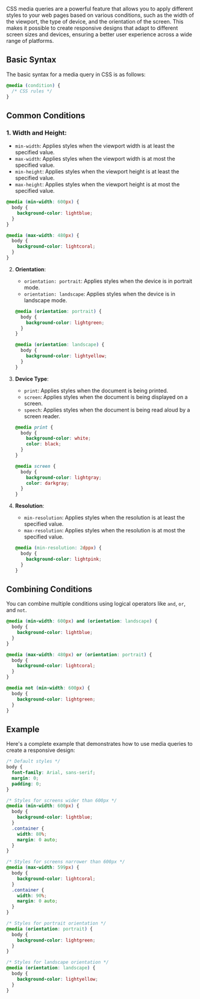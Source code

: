 CSS media queries are a powerful feature that allows you to apply different styles to your web pages based on various conditions, such as the width of the viewport, the type of device, and the orientation of the screen. This makes it possible to create responsive designs that adapt to different screen sizes and devices, ensuring a better user experience across a wide range of platforms.

## Basic Syntax

The basic syntax for a media query in CSS is as follows:

```css
@media (condition) {
  /* CSS rules */
}
```

## Common Conditions

### 1. Width and Height:
   - `min-width`: Applies styles when the viewport width is at least the specified value.
   - `max-width`: Applies styles when the viewport width is at most the specified value.
   - `min-height`: Applies styles when the viewport height is at least the specified value.
   - `max-height`: Applies styles when the viewport height is at most the specified value.

   ```css
   @media (min-width: 600px) {
     body {
       background-color: lightblue;
     }
   }

   @media (max-width: 480px) {
     body {
       background-color: lightcoral;
     }
   }
   ```

2. **Orientation**:
   - `orientation: portrait`: Applies styles when the device is in portrait mode.
   - `orientation: landscape`: Applies styles when the device is in landscape mode.

   ```css
   @media (orientation: portrait) {
     body {
       background-color: lightgreen;
     }
   }

   @media (orientation: landscape) {
     body {
       background-color: lightyellow;
     }
   }
   ```

3. **Device Type**:
   - `print`: Applies styles when the document is being printed.
   - `screen`: Applies styles when the document is being displayed on a screen.
   - `speech`: Applies styles when the document is being read aloud by a screen reader.

   ```css
   @media print {
     body {
       background-color: white;
       color: black;
     }
   }

   @media screen {
     body {
       background-color: lightgray;
       color: darkgray;
     }
   }
   ```

4. **Resolution**:
   - `min-resolution`: Applies styles when the resolution is at least the specified value.
   - `max-resolution`: Applies styles when the resolution is at most the specified value.

   ```css
   @media (min-resolution: 2dppx) {
     body {
       background-color: lightpink;
     }
   }
   ```

## Combining Conditions

You can combine multiple conditions using logical operators like `and`, `or`, and `not`.

```css
@media (min-width: 600px) and (orientation: landscape) {
  body {
    background-color: lightblue;
  }
}

@media (max-width: 480px) or (orientation: portrait) {
  body {
    background-color: lightcoral;
  }
}

@media not (min-width: 600px) {
  body {
    background-color: lightgreen;
  }
}
```

## Example

Here's a complete example that demonstrates how to use media queries to create a responsive design:

```css
/* Default styles */
body {
  font-family: Arial, sans-serif;
  margin: 0;
  padding: 0;
}

/* Styles for screens wider than 600px */
@media (min-width: 600px) {
  body {
    background-color: lightblue;
  }
  .container {
    width: 80%;
    margin: 0 auto;
  }
}

/* Styles for screens narrower than 600px */
@media (max-width: 599px) {
  body {
    background-color: lightcoral;
  }
  .container {
    width: 90%;
    margin: 0 auto;
  }
}

/* Styles for portrait orientation */
@media (orientation: portrait) {
  body {
    background-color: lightgreen;
  }
}

/* Styles for landscape orientation */
@media (orientation: landscape) {
  body {
    background-color: lightyellow;
  }
}
```